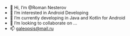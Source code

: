 - 👋 Hi, I’m @Roman Nesterov
- 👀 I’m interested in Android Developing
- 🌱 I’m currently developing in Java and Kotlin for Android
- 💞️ I’m looking to collaborate on ...
- 📫 galeopsis@mail.ru

<!---
galeopsis/galeopsis is a ✨ special ✨ repository because its `README.md` (this file) appears on your GitHub profile.
You can click the Preview link to take a look at your changes.
--->
